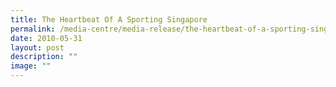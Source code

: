 ```yaml
---
title: The Heartbeat Of A Sporting Singapore
permalink: /media-centre/media-release/the-heartbeat-of-a-sporting-singapore/
date: 2010-05-31
layout: post
description: ""
image: ""
---
```

